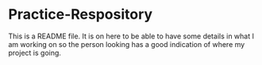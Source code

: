 # Practice-Respository
This is a README file. It is on here to be able to have some details in what I am working on so the person looking has a good indication of where my project is going. 
